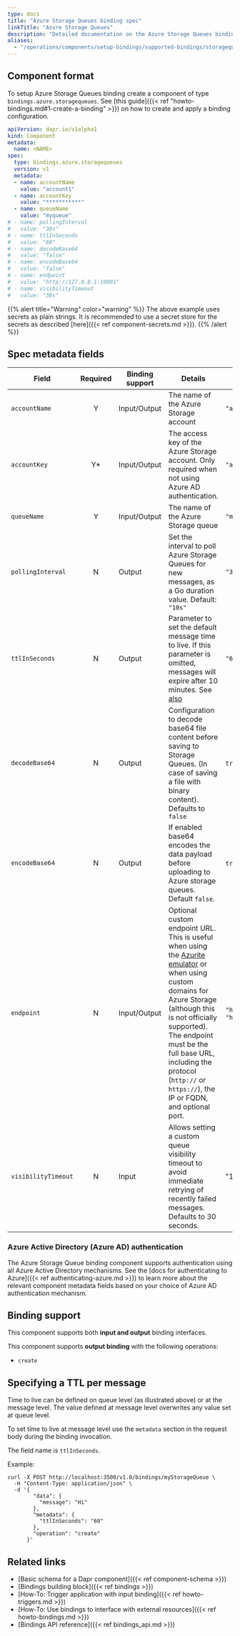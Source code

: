```yaml
---
type: docs
title: "Azure Storage Queues binding spec"
linkTitle: "Azure Storage Queues"
description: "Detailed documentation on the Azure Storage Queues binding component"
aliases:
  - "/operations/components/setup-bindings/supported-bindings/storagequeues/"
---
```


## Component format

To setup Azure Storage Queues binding create a component of type `bindings.azure.storagequeues`. See [this guide]({{< ref "howto-bindings.md#1-create-a-binding" >}}) on how to create and apply a binding configuration.


```yaml
apiVersion: dapr.io/v1alpha1
kind: Component
metadata:
  name: <NAME>
spec:
  type: bindings.azure.storagequeues
  version: v1
  metadata:
  - name: accountName
    value: "account1"
  - name: accountKey
    value: "***********"
  - name: queueName
    value: "myqueue"
# - name: pollingInterval
#   value: "30s"
# - name: ttlInSeconds
#   value: "60"
# - name: decodeBase64
#   value: "false"
# - name: encodeBase64
#   value: "false"
# - name: endpoint
#   value: "http://127.0.0.1:10001"
# - name: visibilityTimeout
#   value: "30s"
```

{{% alert title="Warning" color="warning" %}}
The above example uses secrets as plain strings. It is recommended to use a secret store for the secrets as described [here]({{< ref component-secrets.md >}}).
{{% /alert %}}

## Spec metadata fields

| Field              | Required | Binding support |  Details | Example |
|--------------------|:--------:|------------|-----|---------|
| `accountName` | Y | Input/Output | The name of the Azure Storage account | `"account1"` |
| `accountKey` | Y* | Input/Output | The access key of the Azure Storage account. Only required when not using Azure AD authentication. | `"access-key"` |
| `queueName` | Y | Input/Output | The name of the Azure Storage queue | `"myqueue"` |
| `pollingInterval` | N | Output | Set the interval to poll Azure Storage Queues for new messages, as a Go duration value. Default: `"10s"` | `"30s"` |
| `ttlInSeconds` | N | Output | Parameter to set the default message time to live. If this parameter is omitted, messages will expire after 10 minutes. See [also](#specifying-a-ttl-per-message) | `"60"` |
| `decodeBase64` | N | Output | Configuration to decode base64 file content before saving to Storage Queues. (In case of saving a file with binary content). Defaults to `false` | `true`, `false` |
| `encodeBase64` | N | Output | If enabled base64 encodes the data payload before uploading to Azure storage queues. Default `false`. | `true`, `false` |
| `endpoint` | N | Input/Output | Optional custom endpoint URL. This is useful when using the [Azurite emulator](https://github.com/Azure/azurite) or when using custom domains for Azure Storage (although this is not officially supported). The endpoint must be the full base URL, including the protocol (`http://` or `https://`), the IP or FQDN, and optional port. | `"http://127.0.0.1:10001"` or `"https://accountName.queue.example.com"` |
| `visibilityTimeout` | N | Input | Allows setting a custom queue visibility timeout to avoid immediate retrying of recently failed messages. Defaults to 30 seconds. | "100s" |

### Azure Active Directory (Azure AD) authentication

The Azure Storage Queue binding component supports authentication using all Azure Active Directory mechanisms. See the [docs for authenticating to Azure]({{< ref authenticating-azure.md >}}) to learn more about the relevant component metadata fields based on your choice of Azure AD authentication mechanism.

## Binding support

This component supports both **input and output** binding interfaces.

This component supports **output binding** with the following operations:

- `create`

## Specifying a TTL per message

Time to live can be defined on queue level (as illustrated above) or at the message level. The value defined at message level overwrites any value set at queue level.

To set time to live at message level use the `metadata` section in the request body during the binding invocation.

The field name is `ttlInSeconds`.

Example:

```shell
curl -X POST http://localhost:3500/v1.0/bindings/myStorageQueue \
  -H "Content-Type: application/json" \
  -d '{
        "data": {
          "message": "Hi"
        },
        "metadata": {
          "ttlInSeconds": "60"
        },
        "operation": "create"
      }'
```

## Related links

- [Basic schema for a Dapr component]({{< ref component-schema >}})
- [Bindings building block]({{< ref bindings >}})
- [How-To: Trigger application with input binding]({{< ref howto-triggers.md >}})
- [How-To: Use bindings to interface with external resources]({{< ref howto-bindings.md >}})
- [Bindings API reference]({{< ref bindings_api.md >}})
